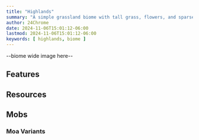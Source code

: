 ```yaml
---
title: "Highlands"
summary: "A simple grassland biome with tall grass, flowers, and sparse Aurel trees"
author: 24Chrome
date: 2024-11-06T15:01:12-06:00
lastmod: 2024-11-06T15:01:12-06:00
keywords: [ highlands, biome ]
---
```


--biome wide image here--

## Features



## Resources



## Mobs



### Moa Variants